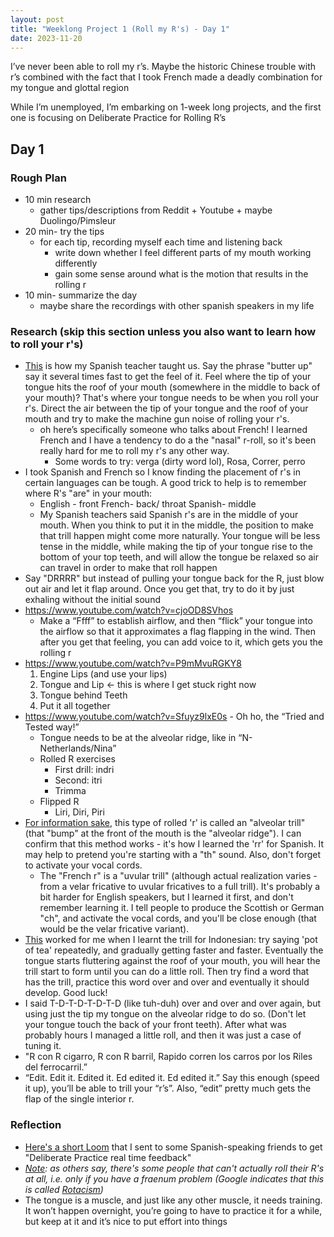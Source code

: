 ```yaml
---
layout: post
title: "Weeklong Project 1 (Roll my R's) - Day 1"
date: 2023-11-20
---
```


I’ve never been able to roll my r’s. Maybe the historic Chinese trouble with r’s combined with the fact that I took French made a deadly combination for my tongue and glottal region

While I’m unemployed, I’m embarking on 1-week long projects, and the first one is focusing on Deliberate Practice for Rolling R’s

## Day 1
### Rough Plan
- 10 min research
    - gather tips/descriptions from Reddit + Youtube + maybe Duolingo/Pimsleur
- 20 min- try the tips
    - for each tip, recording myself each time and listening back
        - write down whether I feel different parts of my mouth working differently
        - gain some sense around what is the motion that results in the rolling r
- 10 min- summarize the day
    - maybe share the recordings with other spanish speakers in my life

### Research (skip this section unless you also want to learn how to roll your r's)
- [This](https://www.reddit.com/r/IWantToLearn/comments/5m79rk/iwtl_how_to_roll_my_rs/dc1d4za/) is how my Spanish teacher taught us. Say the phrase "butter up" say it several times fast to get the feel of it. Feel where the tip of your tongue hits the roof of your mouth (somewhere in the middle to back of your mouth)? That's where your tongue needs to be when you roll your r's. Direct the air between the tip of your tongue and the roof of your mouth and try to make the machine gun noise of rolling your r's.
    - oh here’s specifically someone who talks about French! I learned French and I have a tendency to do a the "nasal" r-roll, so it's been really hard for me to roll my r's any other way.
        - Some words to try: verga (dirty word lol), Rosa, Correr, perro
- I took Spanish and French so I know finding the placement of r's in certain languages can be tough. A good trick to help is to remember where R's "are" in your mouth:
    - English - front French- back/ throat Spanish- middle
    - My Spanish teachers said Spanish r's are in the middle of your mouth. When you think to put it in the middle, the position to make that trill happen might come more naturally. Your tongue will be less tense in the middle, while making the tip of your tongue rise to the bottom of your top teeth, and will allow the tongue be relaxed so air can travel in order to make that roll happen
- Say "DRRRR" but instead of pulling your tongue back for the R, just blow out air and let it flap around. Once you get that, try to do it by just exhaling without the initial sound
- https://www.youtube.com/watch?v=cjoOD8SVhos
    - Make a “Ffff” to establish airflow, and then “flick” your tongue into the airflow so that it approximates a flag flapping in the wind. Then after you get that feeling, you can add voice to it, which gets you the rolling r
- https://www.youtube.com/watch?v=P9mMvuRGKY8
    1. Engine Lips (and use your lips)
    2. Tongue and Lip ← this is where I get stuck right now
    3. Tongue behind Teeth
    4. Put it all together
- https://www.youtube.com/watch?v=Sfuyz9lxE0s - Oh ho, the “Tried and Tested way!”
    - Tongue needs to be at the alveolar ridge, like in “N- Netherlands/Nina”
    - Rolled R exercises
        - First drill: indri
        - Second: itri
        - Trimma
    - Flipped R
        - Liri, Diri, Piri
- [For information sake](https://www.reddit.com/r/languagelearning/comments/srrcjk/how_to_do_a_rolling_r_tutorial/hwueedx/), this type of rolled 'r' is called an "alveolar trill" (that "bump" at the front of the mouth is the "alveolar ridge"). I can confirm that this method works - it's how I learned the 'rr' for Spanish. It may help to pretend you're starting with a "th" sound. Also, don't forget to activate your vocal cords.
    - The "French r" is a "uvular trill" (although actual realization varies - from a velar fricative to uvular fricatives to a full trill). It's probably a bit harder for English speakers, but I learned it first, and don't remember learning it. I tell people to produce the Scottish or German "ch", and activate the vocal cords, and you'll be close enough (that would be the velar fricative variant).
- [This](https://www.reddit.com/r/languagelearning/comments/f2eabh/how_did_you_learn_to_trillroll_your_rs/fhd11rc/) worked for me when I learnt the trill for Indonesian: try saying 'pot of tea' repeatedly, and gradually getting faster and faster. Eventually the tongue starts fluttering against the roof of your mouth, you will hear the trill start to form until you can do a little roll. Then try find a word that has the trill, practice this word over and over and eventually it should develop. Good luck!
- I said T-D-T-D-T-D-T-D (like tuh-duh) over and over and over again, but using just the tip my tongue on the alveolar ridge to do so. (Don't let your tongue touch the back of your front teeth). After what was probably hours I managed a little roll, and then it was just a case of tuning it.
- "R con R cigarro, R con R barril, Rapido corren los carros por los Riles del ferrocarril.”
- “Edit. Edit it. Edited it. Ed edited it. Ed edited it.” Say this enough (speed it up), you’ll be able to trill your “r’s”. Also, “edit” pretty much gets the flap of the single interior r.

### Reflection
- [Here's a short Loom](https://www.loom.com/share/09e9c07c76db4fe5b3620706683d8e1e?sid=a82f7440-136c-4116-92b5-8ac5697a0082) that I sent to some Spanish-speaking friends to get "Deliberate Practice real time feedback"
- *[Note](https://www.reddit.com/r/LifeProTips/comments/10fkjz/lpt_request_how_to_roll_your_rs/c6d6bp0/): as others say, there's some people that can't actually roll their R's at all, i.e. only if you have a fraenum problem (Google indicates that this is called [Rotacism](https://es.wikipedia.org/wiki/Rotacismo))*
- The tongue is a muscle, and just like any other muscle, it needs training. It won’t happen overnight, you’re going to have to practice it for a while, but keep at it and it’s nice to put effort into things
